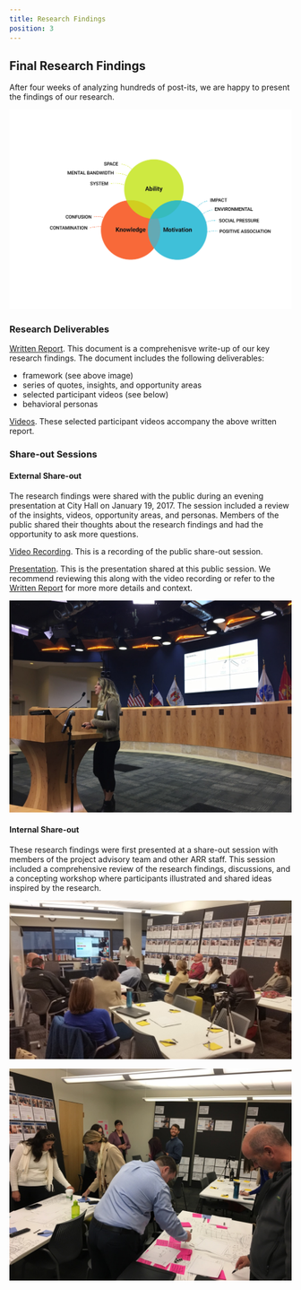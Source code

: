 ```yaml
---
title: Research Findings
position: 3
---
```


## Final Research Findings
After four weeks of analyzing hundreds of post-its, we are happy to present the findings of our research.


![Framework Image](/uploads/Final%20Framework.png)

### Research Deliverables
[Written Report](https://drive.google.com/file/d/0B1h7yUJL74THaE1HYjJWQUlzRlU/view?usp=sharing).
This document is a comprehenisve write-up of our key research findings. The document includes the following deliverables:
* framework (see above image)
* series of quotes, insights, and opportunity areas
* selected participant videos (see below)
* behavioral personas

[Videos](https://drive.google.com/drive/folders/0B0ZCxe9t4WXDS2t6WXpmZkF1dnc?usp=sharing).
These selected participant videos accompany the above written report.


### Share-out Sessions

#### External Share-out
The research findings were shared with the public during an evening presentation at City Hall on January 19, 2017. The session included a review of the insights, videos, opportunity areas, and personas. Members of the public shared their thoughts about the research findings and had the opportunity to ask more questions.

[Video Recording](http://austintx.swagit.com/play/01192017-783). This is a recording of the public share-out session.

[Presentation](https://drive.google.com/file/d/0B1h7yUJL74THd1V3Skt0WDdET3M/view?usp=sharing). This is the presentation shared at this public session. We recommend reviewing this along with the video recording or refer to the [Written Report](https://drive.google.com/file/d/0B1h7yUJL74THaE1HYjJWQUlzRlU/view?usp=sharing) for more more details and context.

![Public Share-out](/uploads/PublicPres-Amalie.JPG)

#### Internal Share-out
These research findings were first presented at a share-out session with members of the project advisory team and other ARR staff. This session included a comprehensive review of the research findings, discussions, and a concepting workshop where participants illustrated and shared ideas inspired by the research.

![Share-out Presentation Image](/uploads/share_out_katherine_presenting.jpg)

![Share-out Drawing Image](/uploads/DesignSessionStanding.JPG)
